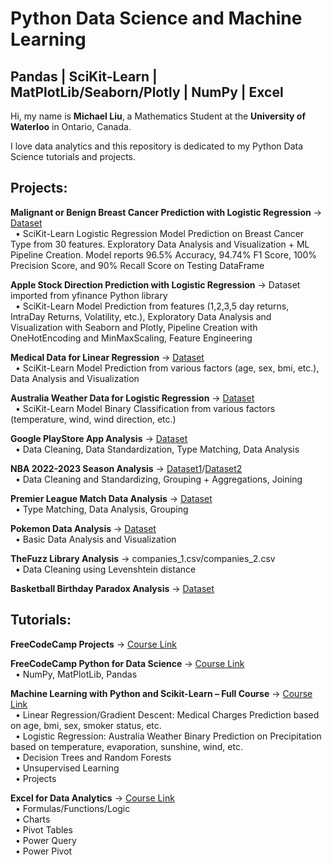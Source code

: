 # Python Data Science and Machine Learning
## Pandas | SciKit-Learn | MatPlotLib/Seaborn/Plotly | NumPy | Excel
Hi, my name is **Michael Liu**, a Mathematics Student at the **University of Waterloo** in Ontario, Canada.

I love data analytics and this repository is dedicated to my Python Data Science tutorials and projects.

## Projects:
**Malignant or Benign Breast Cancer Prediction with Logistic Regression** -> [Dataset](https://www.kaggle.com/datasets/uciml/breast-cancer-wisconsin-data/data)<br>
&nbsp;&nbsp;• SciKit-Learn Logistic Regression Model Prediction on Breast Cancer Type from 30 features. Exploratory Data Analysis and Visualization + ML Pipeline Creation. Model reports 96.5% Accuracy, 94.74% F1 Score, 100% Precision Score, and 90% Recall Score on Testing DataFrame<br>

**Apple Stock Direction Prediction with Logistic Regression** -> Dataset imported from yfinance Python library<br>
&nbsp;&nbsp;• SciKit-Learn Model Prediction from features (1,2,3,5 day returns, IntraDay Returns, Volatility, etc.), Exploratory Data Analysis and Visualization with Seaborn and Plotly, Pipeline Creation with OneHotEncoding and MinMaxScaling, Feature Engineering<br>

**Medical Data for Linear Regression** -> [Dataset](https://raw.githubusercontent.com/JovianML/opendatasets/master/data/medical-charges.csv)<br>
&nbsp;&nbsp;• SciKit-Learn Model Prediction from various factors (age, sex, bmi, etc.), Data Analysis and Visualization<br>

**Australia Weather Data for Logistic Regression** -> [Dataset](https://www.kaggle.com/datasets/jsphyg/weather-dataset-rattle-package)<br>
&nbsp;&nbsp;• SciKit-Learn Model Binary Classification from various factors (temperature, wind, wind direction, etc.)

**Google PlayStore App Analysis** -> [Dataset](https://www.kaggle.com/datasets/lava18/google-play-store-apps)<br>
&nbsp;&nbsp;• Data Cleaning, Data Standardization, Type Matching, Data Analysis<br>

**NBA 2022-2023 Season Analysis** -> [Dataset1](https://www.kaggle.com/datasets/amirhosseinmirzaie/nba-players-stats2023-season)/[Dataset2](https://www.kaggle.com/datasets/justinas/nba-players-data/data)<br>
&nbsp;&nbsp;• Data Cleaning and Standardizing, Grouping + Aggregations, Joining<br>

**Premier League Match Data Analysis** -> [Dataset](https://www.kaggle.com/datasets/evangower/premier-league-matches-19922022)<br>
&nbsp;&nbsp;• Type Matching, Data Analysis, Grouping<br>

**Pokemon Data Analysis** -> [Dataset](https://www.kaggle.com/datasets/abcsds/pokemon/data)<br>
&nbsp;&nbsp;• Basic Data Analysis and Visualization<br>

**TheFuzz Library Analysis** -> companies_1.csv/companies_2.csv<br>
&nbsp;&nbsp;• Data Cleaning using Levenshtein distance<br>

**Basketball Birthday Paradox Analysis** -> [Dataset](https://www.kaggle.com/datasets/drgilermo/nba-players-stats?select=player_data.csv)<br>

## Tutorials:
**FreeCodeCamp Projects** -> [Course Link](https://www.youtube.com/watch?v=gtjxAH8uaP0&t=16709s&ab_channel=freeCodeCamp.org)<br>

**FreeCodeCamp Python for Data Science** -> [Course Link](https://www.youtube.com/watch?v=LHBE6Q9XlzI&list=LL&index=2&ab_channel=freeCodeCamp.org)<br>
&nbsp;&nbsp;• NumPy, MatPlotLib, Pandas<br>

**Machine Learning with Python and Scikit-Learn – Full Course** -> [Course Link](https://www.youtube.com/watch?app=desktop&v=hDKCxebp88A&ab_channel=freeCodeCamp.org)<br>
&nbsp;&nbsp;• Linear Regression/Gradient Descent: Medical Charges Prediction based on age, bmi, sex, smoker status, etc.<br>
&nbsp;&nbsp;• Logistic Regression: Australia Weather Binary Prediction on Precipitation based on temperature, evaporation, sunshine, wind, etc.<br>
&nbsp;&nbsp;• Decision Trees and Random Forests<br>
&nbsp;&nbsp;• Unsupervised Learning<br>
&nbsp;&nbsp;• Projects<br>

**Excel for Data Analytics** -> [Course Link](https://www.youtube.com/watch?v=pCJ15nGFgVg&t=1173s&ab_channel=LukeBarousse)<br>
&nbsp;&nbsp;• Formulas/Functions/Logic<br>
&nbsp;&nbsp;• Charts<br>
&nbsp;&nbsp;• Pivot Tables<br>
&nbsp;&nbsp;• Power Query<br>
&nbsp;&nbsp;• Power Pivot<br>




  

